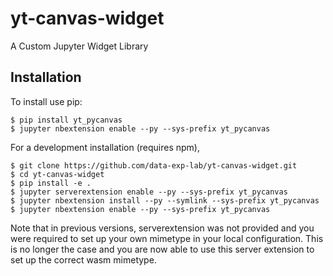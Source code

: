yt-canvas-widget
===============================

A Custom Jupyter Widget Library

Installation
------------

To install use pip:

    $ pip install yt_pycanvas
    $ jupyter nbextension enable --py --sys-prefix yt_pycanvas


For a development installation (requires npm),

    $ git clone https://github.com/data-exp-lab/yt-canvas-widget.git
    $ cd yt-canvas-widget
    $ pip install -e .
    $ jupyter serverextension enable --py --sys-prefix yt_pycanvas
    $ jupyter nbextension install --py --symlink --sys-prefix yt_pycanvas
    $ jupyter nbextension enable --py --sys-prefix yt_pycanvas

Note that in previous versions, serverextension was not provided and you were
required to set up your own mimetype in your local configuration.  This is no
longer the case and you are now able to use this server extension to set up the
correct wasm mimetype.
